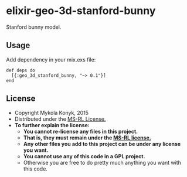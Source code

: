 # elixir-geo-3d-stanford-bunny

Stanford bunny model.

## Usage
Add dependency in your mix.exs file:
```
def deps do
  [{:geo_3d_stanford_bunny, "~> 0.1"}]
end
```
## License

* Copyright Mykola Konyk, 2015
* Distributed under the [MS-RL License.](http://opensource.org/licenses/MS-RL)
* **To further explain the license:**
  * **You cannot re-license any files in this project.**
  * **That is, they must remain under the [MS-RL license.](http://opensource.org/licenses/MS-RL)**
  * **Any other files you add to this project can be under any license you want.**
  * **You cannot use any of this code in a GPL project.**
  * Otherwise you are free to do pretty much anything you want with this code.